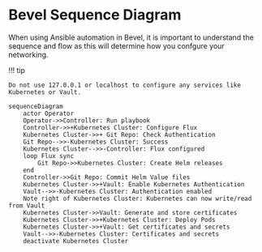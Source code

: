 # Bevel Sequence Diagram

When using Ansible automation in Bevel, it is important to understand the sequence and flow as this will determine how you confgure your networking. 

!!! tip

    Do not use 127.0.0.1 or localhost to configure any services like Kubernetes or Vault.

``` mermaid
sequenceDiagram
    actor Operator
    Operator->>Controller: Run playbook
    Controller->>+Kubernetes Cluster: Configure Flux
    Kubernetes Cluster->>+ Git Repo: Check Authentication
    Git Repo-->>-Kubernetes Cluster: Success
    Kubernetes Cluster-->>-Controller: Flux configured
    loop Flux sync
        Git Repo->>Kubernetes Cluster: Create Helm releases
    end
    Controller->>Git Repo: Commit Helm Value files
    Kubernetes Cluster->>+Vault: Enable Kubernetes Authentication
    Vault-->>-Kubernetes Cluster: Authentication enabled
    Note right of Kubernetes Cluster: Kubernetes can now write/read from Vault
    Kubernetes Cluster->>Vault: Generate and store certificates
    Kubernetes Cluster->>+Kubernetes Cluster: Deploy Pods
    Kubernetes Cluster->>+Vault: Get certificates and secrets
    Vault-->>-Kubernetes Cluster: Certificates and secrets
    deactivate Kubernetes Cluster

```